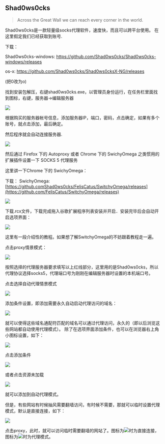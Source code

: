 ## Shad0ws0cks

> Across the Great Wall we can reach every corner in the world.

Shad0ws0cks是一款轻量级socks代理软件，速度快，而且可以跨平台使用。 在这里假定我们已经获取到账号.

下载：

Shad0ws0cks-windows: <https://github.com/Shad0ws0cks/Shad0ws0cks-windows/releases>

os-x: <https://github.com/Shad0ws0cks/Shad0ws0cksX-NG/releases>

 (把0改为o)

找到安装包解压，右键shad0ws0cks.exe，以管理员身份运行，在任务栏里面找到图标，右键，服务器->编辑服务器

![](/_static/basic/ss/image1.png)

根据购买的服务器帐号信息，添加服务器IP，端口，密码，点击确定，如果有多个账号，就点击添加，最后确定。

然后程序就会自动连接服务器.

![](/_static/basic/ss/image2.png)

然后通过 Firefox 下的 Autoproxy 或者 Chrome 下的 SwichyOmega 之类惯用的扩展插件设置一下 SOCKS 5 代理服务

这里讲一下Chrome 下的 SwichyOmega：

下载：
SwichyOmega:[https://github.comShad0ws0cks/FelisCatus/SwitchyOmega/releases](https://github.com/FelisCatus/SwitchyOmega/releases)

![](/_static/basic/ss/image3.png)

下载.rcx文件，下载完成拖入谷歌扩展程序列表安装并开启．安装完毕后会自动开启选项界面：

![](/_static/basic/ss/image4.png)

这里有一段介绍性的教程。如果想了解SwitchyOmega的不妨跟着教程走一遍。

点击proxy情景模式：

![](/_static/basic/ss/image5.png)

按照选择的代理服务器要求填写以上红线部分，这里用的是Shad0ws0cks，所以代理协议选择socks5，代理端口号为刚刚在编辑服务器时设置的本机端口号。

点击选择自动代理情景模式

![](/_static/basic/ss/image6.png)

添加条件设置，即添加需要永久自动启动代理访问的域名：

![](/_static/basic/ss/image7.png)

就可以使得这些域名通配符匹配的域名可以通过代理访问，永久的（即以后浏览这些网站都自动使用代理模式）。
除了在选项界面添加条件，也可以在浏览器右上角小图标设置，如下：

![](/_static/basic/ss/image8.png)

点击添加条件

![](/_static/basic/ss/image9.png)

或者点击资源未加载

![](/_static/basic/ss/image10.png)

就可以添加到自动代理模式。

但是，有些网站有时候抽风需要翻墙访问，有时候不需要，那就可以临时设置代理模式，默认是直接连接，如下：

![](/_static/basic/ss/image11.png)

点击proxy，此时，就可以访问临时需要翻墙的网站了。图标为![](/_static/basic/ss/image12.png)时为直接连接，图标为![](/_static/basic/ss/image13.png)时为代理模式。
